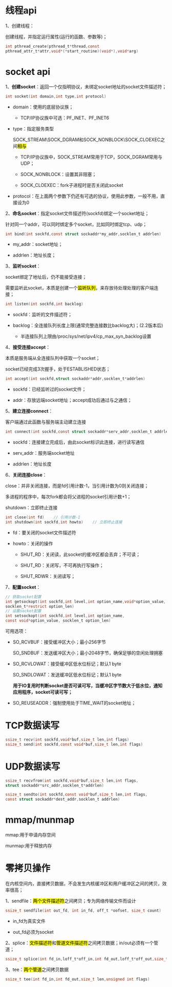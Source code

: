 # 线程api

1、创建线程：

创建线程，并指定运行属性(运行的函数、参数等)；

```c
int pthread_create(pthread_t*thread,const
pthread_attr_t*attr,void*(*start_routine)(void*),void*arg)
```



# socket api

1、**创建socket**：返回一个仅指明协议，未绑定socket地址的socket文件描述符；

```c
int socket(int domain,int type,int protocol)
```

- domain：使用的底层协议族；
  
  - TCP/IP协议族中可选：PF_INET、PF_INET6

- type：指定服务类型
  
  SOCK_STREAM\SOCK_DGRAM和SOCK_NONBLOCK\SOCK_CLOEXEC之间<mark>相与</mark>
  
  - TCP/IP协议族中，SOCK_STREAM常用于TCP，SOCK_DGRAM常用与UDP；
  
  - SOCK_NONBLOCK：设置其非阻塞；
  
  - SOCK_CLOEXEC：fork子进程时是否关闭此socket

- protocol：在上面两个参数下仍还有可选的协议，使用此参数，一般不用，直接设为0

2、**命名socket**：指定socket文件描述符(sockfd)绑定一个socket地址；

针对同一个addr，可以同时绑定多个socket，比如同时绑定tcp、udp；

```c
int bind(int sockfd,const struct sockaddr*my_addr,socklen_t addrlen)
```

- my_addr：socket地址；

- addrlen：地址长度；

3、**监听socket**：

socket绑定了地址后，仍不能接受连接；

需要监听此socket，本质是创建一个<mark>监听队列</mark>，来存放待处理处理的客户端连接；

```c
int listen(int sockfd,int backlog)
```

- sockfd：监听的文件描述符；

- backlog：全连接队列长度上限(通常完整连接数比backlog大)；(2.2版本后)
  
  - 半连接队列上限由/proc/sys/net/ipv4/cp_max_syn_backlog设置

4、**接受连接accept**：

本质是服务端从全连接队列中获取一个socket；

socket已经完成3次握手，处于ESTABLISHED状态；

```c
int accept(int sockfd,struct sockaddr*addr,socklen_t*addrlen)
```

- sockfd：已经监听过的socket文件；

- addr：存放远端socket地址；accept成功后通过与之通信；

5、**建立连接connect**：

客户端通过此函数与服务端主动建立连接

```c
int connect(int sockfd,const struct sockaddr*serv_addr,socklen_t addrlen)
```

- sockfd：连接建立完成后，由此socket标识此连接，进行读写通信

- serv_addr：服务端socket地址

- addrlen：地址长度

6、**关闭连接close**：

close：并非关闭连接，而是fd引用计数-1，当引用计数为0则关闭连接；

多进程的程序中，每次fork都会将父进程的socket引用计数+1；

shutdown：立即终止连接

```c
int close(int fd)    // 引用计数-1
int shutdown(int sockfd,int howto)    // 立即终止连接
```

- fd：要关闭的socket文件描述符

- howto：关闭的操作
  
  - SHUT_RD：关闭读，此socket的缓冲区都会丢弃；不可读；
  
  - SHUT_RD：关闭写，不可再执行写操作；
  
  - SHUT_RDWR：关闭读写；

7、**配置socket**：

```c
// 获取socket配置
int getsockopt(int sockfd,int level,int option_name,void*option_value,
socklen_t*restrict option_len)
// 设置socket配置
int setsockopt(int sockfd,int level,int option_name,
const void*option_value, socklen_t option_len)
```

可用选项：

- SO_RCVBUF：接受缓冲区大小；最小256字节
  
  SO_SNDBUF：发送缓冲区大小；最小2048字节，确保足够的空闲处理拥塞

- SO_RCVLOWAT：接受缓冲区低水位标记；默认1 byte
  
  SO_SNDLOWAT：发送缓冲区低水位标记；默认1 byte
  
  **用于IO复用时判断socket是否可读可写，当缓冲区字节数大于低水位，通知应用程序，socket可读可写；**

- SO_REUSEADDR：强制使用处于TIME_WAIT的socket地址；

# TCP数据读写

```c
ssize_t recv(int sockfd,void*buf,size_t len,int flags)
ssize_t send(int sockfd,const void*buf,size_t len,int flags)
```

# UDP数据读写

```c
ssize_t recvfrom(int sockfd,void*buf,size_t len,int flags,
struct sockaddr*src_addr,socklen_t*addrlen)

ssize_t sendto(int sockfd,const void*buf,size_t len,int flags,
const struct sockaddr*dest_addr,socklen_t addrlen)
```

# mmap/munmap

mmap:用于申请内存空间

munmap:用于释放内存

# 零拷贝操作

在内核空间内，直接拷贝数据，不会发生内核缓冲区和用户缓冲区之间的拷贝，效率很高；

1、sendfile：<mark>两个文件描述符</mark>之间拷贝；专为网络传输文件而设计

```c
ssize_t sendfile(int out_fd, int in_fd, off_t *oofset, size_t count)
```

- in_fd为真实文件

- out_fd必须为socket

2、splice：<mark>文件描述符</mark>和<mark>管道文件描述符</mark>之间拷贝数据；in/out必须有一个管道；

```c
ssize_t splice(int fd_in,loff_t*off_in,int fd_out,loff_t*off_out,size_t len,unsigned int flags);
```

3、tee：<mark>两个管道</mark>之间拷贝数据

```c
ssize_t tee(int fd_in,int fd_out,size_t len,unsigned int flags)
```
